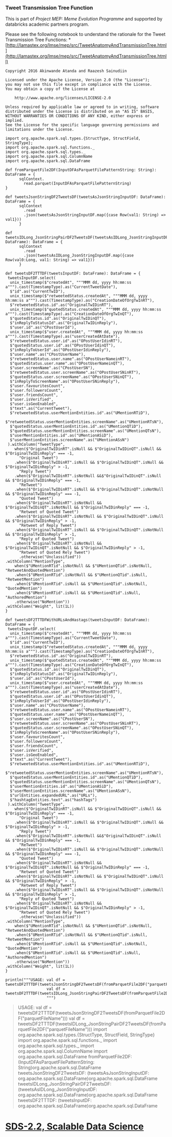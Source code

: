 ### Tweet Transmission Tree Function

This is part of *Project MEP: Meme Evolution Programme* and supported by databricks academic partners program.

Please see the following notebook to understand the rationale for the Tweet Transmission Tree Functions: \* [http://lamastex.org/lmse/mep/src/TweetAnatomyAndTransmissionTree.html](http://lamastex.org/lmse/mep/src/TweetAnatomyAndTransmissionTree.htmll)

    Copyright 2016 Akinwande Atanda and Raazesh Sainudiin

    Licensed under the Apache License, Version 2.0 (the "License");
    you may not use this file except in compliance with the License.
    You may obtain a copy of the License at

        http://www.apache.org/licenses/LICENSE-2.0

    Unless required by applicable law or agreed to in writing, software
    distributed under the License is distributed on an "AS IS" BASIS,
    WITHOUT WARRANTIES OR CONDITIONS OF ANY KIND, either express or implied.
    See the License for the specific language governing permissions and
    limitations under the License.

    import org.apache.spark.sql.types.{StructType, StructField, StringType};
    import org.apache.spark.sql.functions._
    import org.apache.spark.sql.types._
    import org.apache.spark.sql.ColumnName
    import org.apache.spark.sql.DataFrame

    def fromParquetFile2DF(InputDFAsParquetFilePatternString: String): DataFrame = {
          sqlContext.
            read.parquet(InputDFAsParquetFilePatternString)
    }

    def tweetsJsonStringDF2TweetsDF(tweetsAsJsonStringInputDF: DataFrame): DataFrame = {
          sqlContext
            .read
            .json(tweetsAsJsonStringInputDF.map({case Row(val1: String) => val1}))
          }

    def tweetsIDLong_JsonStringPairDF2TweetsDF(tweetsAsIDLong_JsonStringInputDF: DataFrame): DataFrame = {
          sqlContext
            .read
            .json(tweetsAsIDLong_JsonStringInputDF.map({case Row(val0:Long, val1: String) => val1}))
          }

    def tweetsDF2TTTDF(tweetsInputDF: DataFrame): DataFrame = {
     tweetsInputDF.select(
      unix_timestamp($"createdAt", """MMM dd, yyyy hh:mm:ss a""").cast(TimestampType).as("CurrentTweetDate"),
      $"id".as("CurrentTwID"),
      unix_timestamp($"retweetedStatus.createdAt", """MMM dd, yyyy hh:mm:ss a""").cast(TimestampType).as("CreationDateOfOrgTwInRT"), 
      $"retweetedStatus.id".as("OriginalTwIDinRT"),  
      unix_timestamp($"quotedStatus.createdAt", """MMM dd, yyyy hh:mm:ss a""").cast(TimestampType).as("CreationDateOfOrgTwInQT"), 
      $"quotedStatus.id".as("OriginalTwIDinQT"), 
      $"inReplyToStatusId".as("OriginalTwIDinReply"), 
      $"user.id".as("CPostUserId"),
      unix_timestamp($"user.createdAt", """MMM dd, yyyy hh:mm:ss a""").cast(TimestampType).as("userCreatedAtDate"),
      $"retweetedStatus.user.id".as("OPostUserIdinRT"), 
      $"quotedStatus.user.id".as("OPostUserIdinQT"),
      $"inReplyToUserId".as("OPostUserIdinReply"),
      $"user.name".as("CPostUserName"), 
      $"retweetedStatus.user.name".as("OPostUserNameinRT"), 
      $"quotedStatus.user.name".as("OPostUserNameinQT"), 
      $"user.screenName".as("CPostUserSN"), 
      $"retweetedStatus.user.screenName".as("OPostUserSNinRT"), 
      $"quotedStatus.user.screenName".as("OPostUserSNinQT"),
      $"inReplyToScreenName".as("OPostUserSNinReply"),
      $"user.favouritesCount",
      $"user.followersCount",
      $"user.friendsCount",
      $"user.isVerified",
      $"user.isGeoEnabled",
      $"text".as("CurrentTweet"), 
      $"retweetedStatus.userMentionEntities.id".as("UMentionRTiD"), 
      $"retweetedStatus.userMentionEntities.screenName".as("UMentionRTsN"), 
      $"quotedStatus.userMentionEntities.id".as("UMentionQTiD"), 
      $"quotedStatus.userMentionEntities.screenName".as("UMentionQTsN"), 
      $"userMentionEntities.id".as("UMentionASiD"), 
      $"userMentionEntities.screenName".as("UMentionASsN")
     ).withColumn("TweetType",
        when($"OriginalTwIDinRT".isNull && $"OriginalTwIDinQT".isNull && $"OriginalTwIDinReply" === -1,
          "Original Tweet")
        .when($"OriginalTwIDinRT".isNull && $"OriginalTwIDinQT".isNull && $"OriginalTwIDinReply" > -1,
          "Reply Tweet")
        .when($"OriginalTwIDinRT".isNotNull &&$"OriginalTwIDinQT".isNull && $"OriginalTwIDinReply" === -1,
          "ReTweet")
        .when($"OriginalTwIDinRT".isNull && $"OriginalTwIDinQT".isNotNull && $"OriginalTwIDinReply" === -1,
          "Quoted Tweet")
        .when($"OriginalTwIDinRT".isNotNull && $"OriginalTwIDinQT".isNotNull && $"OriginalTwIDinReply" === -1,
          "Retweet of Quoted Tweet")
        .when($"OriginalTwIDinRT".isNotNull && $"OriginalTwIDinQT".isNull && $"OriginalTwIDinReply" > -1,
          "Retweet of Reply Tweet")
        .when($"OriginalTwIDinRT".isNull && $"OriginalTwIDinQT".isNotNull && $"OriginalTwIDinReply" > -1,
          "Reply of Quoted Tweet")
        .when($"OriginalTwIDinRT".isNotNull && $"OriginalTwIDinQT".isNotNull && $"OriginalTwIDinReply" > -1,
          "Retweet of Quoted Rely Tweet")
          .otherwise("Unclassified"))
    .withColumn("MentionType", 
        when($"UMentionRTid".isNotNull && $"UMentionQTid".isNotNull, "RetweetAndQuotedMention")
        .when($"UMentionRTid".isNotNull && $"UMentionQTid".isNull, "RetweetMention")
        .when($"UMentionRTid".isNull && $"UMentionQTid".isNotNull, "QuotedMention")
        .when($"UMentionRTid".isNull && $"UMentionQTid".isNull, "AuthoredMention")
        .otherwise("NoMention"))
    .withColumn("Weight", lit(1L))
    }

    def tweetsDF2TTTDFWithURLsAndHastags(tweetsInputDF: DataFrame): DataFrame = {
     tweetsInputDF.select(
      unix_timestamp($"createdAt", """MMM dd, yyyy hh:mm:ss a""").cast(TimestampType).as("CurrentTweetDate"),
      $"id".as("CurrentTwID"),
      unix_timestamp($"retweetedStatus.createdAt", """MMM dd, yyyy hh:mm:ss a""").cast(TimestampType).as("CreationDateOfOrgTwInRT"), 
      $"retweetedStatus.id".as("OriginalTwIDinRT"),  
      unix_timestamp($"quotedStatus.createdAt", """MMM dd, yyyy hh:mm:ss a""").cast(TimestampType).as("CreationDateOfOrgTwInQT"), 
      $"quotedStatus.id".as("OriginalTwIDinQT"), 
      $"inReplyToStatusId".as("OriginalTwIDinReply"), 
      $"user.id".as("CPostUserId"),
      unix_timestamp($"user.createdAt", """MMM dd, yyyy hh:mm:ss a""").cast(TimestampType).as("userCreatedAtDate"),
      $"retweetedStatus.user.id".as("OPostUserIdinRT"), 
      $"quotedStatus.user.id".as("OPostUserIdinQT"),
      $"inReplyToUserId".as("OPostUserIdinReply"),
      $"user.name".as("CPostUserName"), 
      $"retweetedStatus.user.name".as("OPostUserNameinRT"), 
      $"quotedStatus.user.name".as("OPostUserNameinQT"), 
      $"user.screenName".as("CPostUserSN"), 
      $"retweetedStatus.user.screenName".as("OPostUserSNinRT"), 
      $"quotedStatus.user.screenName".as("OPostUserSNinQT"),
      $"inReplyToScreenName".as("OPostUserSNinReply"),
      $"user.favouritesCount",
      $"user.followersCount",
      $"user.friendsCount",
      $"user.isVerified",
      $"user.isGeoEnabled",
      $"text".as("CurrentTweet"), 
      $"retweetedStatus.userMentionEntities.id".as("UMentionRTiD"), 
      $"retweetedStatus.userMentionEntities.screenName".as("UMentionRTsN"), 
      $"quotedStatus.userMentionEntities.id".as("UMentionQTiD"), 
      $"quotedStatus.userMentionEntities.screenName".as("UMentionQTsN"), 
      $"userMentionEntities.id".as("UMentionASiD"), 
      $"userMentionEntities.screenName".as("UMentionASsN"),
      $"urlEntities.expandedURL".as("URLs"),
      $"hashtagEntities.text".as("hashTags")
     ).withColumn("TweetType",
        when($"OriginalTwIDinRT".isNull && $"OriginalTwIDinQT".isNull && $"OriginalTwIDinReply" === -1,
          "Original Tweet")
        .when($"OriginalTwIDinRT".isNull && $"OriginalTwIDinQT".isNull && $"OriginalTwIDinReply" > -1,
          "Reply Tweet")
        .when($"OriginalTwIDinRT".isNotNull &&$"OriginalTwIDinQT".isNull && $"OriginalTwIDinReply" === -1,
          "ReTweet")
        .when($"OriginalTwIDinRT".isNull && $"OriginalTwIDinQT".isNotNull && $"OriginalTwIDinReply" === -1,
          "Quoted Tweet")
        .when($"OriginalTwIDinRT".isNotNull && $"OriginalTwIDinQT".isNotNull && $"OriginalTwIDinReply" === -1,
          "Retweet of Quoted Tweet")
        .when($"OriginalTwIDinRT".isNotNull && $"OriginalTwIDinQT".isNull && $"OriginalTwIDinReply" > -1,
          "Retweet of Reply Tweet")
        .when($"OriginalTwIDinRT".isNull && $"OriginalTwIDinQT".isNotNull && $"OriginalTwIDinReply" > -1,
          "Reply of Quoted Tweet")
        .when($"OriginalTwIDinRT".isNotNull && $"OriginalTwIDinQT".isNotNull && $"OriginalTwIDinReply" > -1,
          "Retweet of Quoted Rely Tweet")
          .otherwise("Unclassified"))
    .withColumn("MentionType", 
        when($"UMentionRTid".isNotNull && $"UMentionQTid".isNotNull, "RetweetAndQuotedMention")
        .when($"UMentionRTid".isNotNull && $"UMentionQTid".isNull, "RetweetMention")
        .when($"UMentionRTid".isNull && $"UMentionQTid".isNotNull, "QuotedMention")
        .when($"UMentionRTid".isNull && $"UMentionQTid".isNull, "AuthoredMention")
        .otherwise("NoMention"))
    .withColumn("Weight", lit(1L))
    }

    println("""USAGE: val df = tweetsDF2TTTDF(tweetsJsonStringDF2TweetsDF(fromParquetFile2DF("parquetFileName")))
                      val df = tweetsDF2TTTDF(tweetsIDLong_JsonStringPairDF2TweetsDF(fromParquetFile2DF("parquetFileName")))
                      """)

> USAGE: val df = tweetsDF2TTTDF(tweetsJsonStringDF2TweetsDF(fromParquetFile2DF("parquetFileName"))) val df = tweetsDF2TTTDF(tweetsIDLong\_JsonStringPairDF2TweetsDF(fromParquetFile2DF("parquetFileName"))) import org.apache.spark.sql.types.{StructType, StructField, StringType} import org.apache.spark.sql.functions.\_ import org.apache.spark.sql.types.\_ import org.apache.spark.sql.ColumnName import org.apache.spark.sql.DataFrame fromParquetFile2DF: (InputDFAsParquetFilePatternString: String)org.apache.spark.sql.DataFrame tweetsJsonStringDF2TweetsDF: (tweetsAsJsonStringInputDF: org.apache.spark.sql.DataFrame)org.apache.spark.sql.DataFrame tweetsIDLong\_JsonStringPairDF2TweetsDF: (tweetsAsIDLong\_JsonStringInputDF: org.apache.spark.sql.DataFrame)org.apache.spark.sql.DataFrame tweetsDF2TTTDF: (tweetsInputDF: org.apache.spark.sql.DataFrame)org.apache.spark.sql.DataFrame

[SDS-2.2, Scalable Data Science](https://lamastex.github.io/scalable-data-science/sds/2/2/)
===========================================================================================